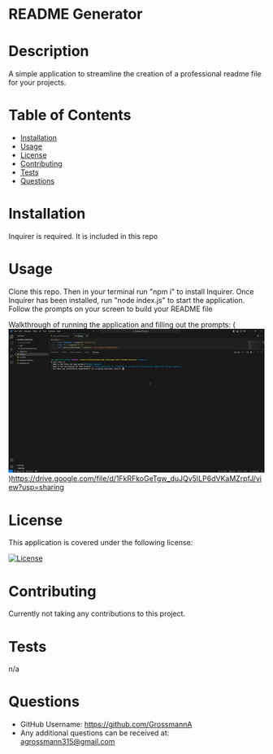 

# README Generator

# Description
A simple application to streamline the creation of a professional readme file for your projects.

# Table of Contents
* [Installation](#installation)
* [Usage](#usage)
* [License](#license)
* [Contributing](#contributing)
* [Tests](#tests)
* [Questions](#questions)

# Installation
Inquirer is required. It is included in this repo

# Usage
Clone this repo. Then in your terminal run "npm i" to install Inquirer. Once Inquirer has been installed, run "node index.js" to start the application. Follow the prompts on your screen to build your README file

Walkthrough of running the application and filling out the prompts:
(![alt text](img/README-generator.png))https://drive.google.com/file/d/1FkRFkoGeTgw_duJQv5ILP6dVKaMZrpfJ/view?usp=sharing

# License 
This application is covered under the following license:


[![License](https://img.shields.io/badge/License-MIT-yellow.svg)](https://opensource.org/licenses/MIT)


# Contributing 
Currently not taking any contributions to this project.

# Tests
n/a

# Questions 
* GitHub Username: https://github.com/GrossmannA
* Any additional questions can be received at: agrossmann315@gmail.com


